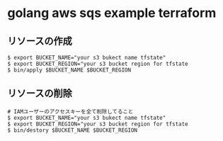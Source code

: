 # golang aws sqs example terraform


## リソースの作成
```
$ export BUCKET_NAME="your s3 bukect name tfstate"
$ export BUCKET_REGION="your s3 bucket region for tfstate
$ bin/apply $BUCKET_NAME $BUCKET_REGION
```

## リソースの削除
```
# IAMユーザーのアクセスキーを全て削除してること
$ export BUCKET_NAME="your s3 bukect name tfstate"
$ export BUCKET_REGION="your s3 bucket region for tfstate
$ bin/destory $BUCKET_NAME $BUCKET_REGION
```
